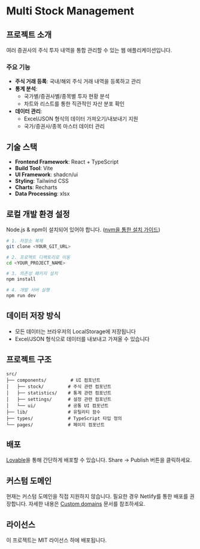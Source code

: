 # Multi Stock Management

## 프로젝트 소개

여러 증권사의 주식 투자 내역을 통합 관리할 수 있는 웹 애플리케이션입니다.

### 주요 기능

- **주식 거래 등록**: 국내/해외 주식 거래 내역을 등록하고 관리
- **통계 분석**: 
  - 국가별/증권사별/종목별 투자 현황 분석
  - 차트와 리스트를 통한 직관적인 자산 분포 확인
- **데이터 관리**: 
  - Excel/JSON 형식의 데이터 가져오기/내보내기 지원
  - 국가/증권사/종목 마스터 데이터 관리

## 기술 스택

- **Frontend Framework**: React + TypeScript
- **Build Tool**: Vite
- **UI Framework**: shadcn/ui
- **Styling**: Tailwind CSS
- **Charts**: Recharts
- **Data Processing**: xlsx

## 로컬 개발 환경 설정

Node.js & npm이 설치되어 있어야 합니다. ([nvm을 통한 설치 가이드](https://github.com/nvm-sh/nvm#installing-and-updating))

```sh
# 1. 저장소 복제
git clone <YOUR_GIT_URL>

# 2. 프로젝트 디렉토리로 이동
cd <YOUR_PROJECT_NAME>

# 3. 의존성 패키지 설치
npm install

# 4. 개발 서버 실행
npm run dev
```

## 데이터 저장 방식

- 모든 데이터는 브라우저의 LocalStorage에 저장됩니다
- Excel/JSON 형식으로 데이터를 내보내고 가져올 수 있습니다

## 프로젝트 구조

```
src/
├── components/         # UI 컴포넌트
│   ├── stock/         # 주식 관련 컴포넌트
│   ├── statistics/    # 통계 관련 컴포넌트
│   ├── settings/      # 설정 관련 컴포넌트
│   └── ui/            # 공통 UI 컴포넌트
├── lib/               # 유틸리티 함수
├── types/             # TypeScript 타입 정의
└── pages/             # 페이지 컴포넌트
```

## 배포

[Lovable](https://lovable.dev/projects/b42ea64d-5231-4d44-824e-93e489f19c4d)을 통해 간단하게 배포할 수 있습니다.
Share -> Publish 버튼을 클릭하세요.

## 커스텀 도메인

현재는 커스텀 도메인을 직접 지원하지 않습니다. 
필요한 경우 Netlify를 통한 배포를 권장합니다. 
자세한 내용은 [Custom domains](https://docs.lovable.dev/tips-tricks/custom-domain/) 문서를 참조하세요.

## 라이선스

이 프로젝트는 MIT 라이선스 하에 배포됩니다.
